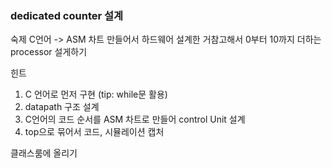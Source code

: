 ### dedicated counter 설계


숙제 
C언어 -> ASM 차트 만들어서 하드웨어 설계한 거참고해서
0부터 10까지 더하는 processor 설게하기

힌트
1. C 언어로 먼저 구현 (tip: while문 활용)
2. datapath 구조 설계
3. C언어의 코드 순서를 ASM 차트로 만들어 control Unit 설계
4. top으로 묶어서 코드, 시뮬레이션 캡처

클래스룸에 올리기